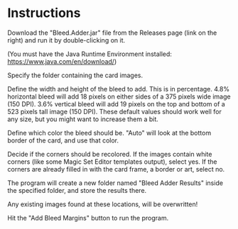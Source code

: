 # Instructions

Download the "Bleed.Adder.jar" file from the Releases page (link on the right) and run it by double-clicking on it.

(You must have the Java Runtime Environment installed: https://www.java.com/en/download/)

Specify the folder containing the card images.

Define the width and height of the bleed to add. This is in percentage.
4.8% horizontal bleed will add 18 pixels on either sides of a 375 pixels wide image (150 DPI).
3.6% vertical bleed will add 19 pixels on the top and bottom of a 523 pixels tall image (150 DPI).
These default values should work well for any size, but you might want to increase them a bit.

Define which color the bleed should be. "Auto" will look at the bottom border of the card, and use that color.

Decide if the corners should be recolored.
If the images contain white corners (like some Magic Set Editor templates output), select yes.
If the corners are already filled in with the card frame, a border or art, select no.

The program will create a new folder named "Bleed Adder Results" inside the specified folder, and store the results there.

Any existing images found at these locations, will be overwritten!

Hit the "Add Bleed Margins" button to run the program.
